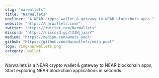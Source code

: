 ```yaml
---
slug: "narwallets"
title: "NarWallets"
oneliner: "A NEAR crypto wallet & gateway to NEAR blockchain apps."
website: "https://narwallets.com/"
twitter: "https://twitter.com/NarWallets"
discord: "https://discord.gg/tX3WjjaarY"
medium: "https://medium.com/@meta_pool"
github: "https://github.com/Narwallets/meta-pool"
logo: /img/narwallets.png
category: wallet
---
```


Narwallets is a NEAR crypto wallet & gateway to NEAR blockchain apps, Start exploring NEAR blockchain applications in seconds.
